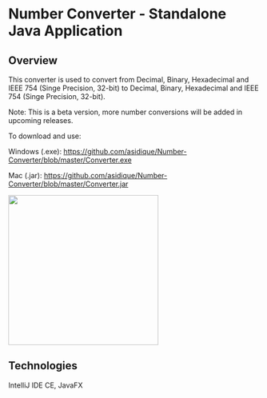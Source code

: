 # Number Converter - Standalone Java Application

## Overview

This converter is used to convert from Decimal, Binary, Hexadecimal and IEEE 754 (Singe Precision, 32-bit) to Decimal, Binary, Hexadecimal and IEEE 754 (Singe Precision, 32-bit).

Note: This is a beta version, more number conversions will be added in upcoming releases.

To download and use:

Windows (.exe): https://github.com/asidique/Number-Converter/blob/master/Converter.exe

Mac (.jar): https://github.com/asidique/Number-Converter/blob/master/Converter.jar

<image src="https://github.com/asidique/Number-Converter/blob/master/Screen%20Shot%202018-03-06%20at%206.52.09%20PM.png" width="300" />

## Technologies
IntelliJ IDE CE, JavaFX
